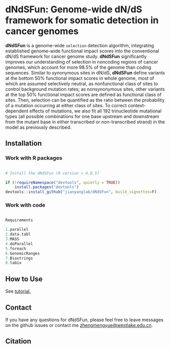 # dNdSFun: Genome-wide dN/dS framework for somatic detection in cancer genomes

**dNdSFun** is a genome-wide `selection` detection algorithm, integrating established genome-wide functional impact scores into the conventional dN/dS framework for cancer genome study. **dNdSFun** significantly improves our understanding of selection in noncoding regions of cancer genomes, which account for more 98.5% of the genome than coding sequences. Similar to synonymous sites in dN/dS, **dNdSFun** define variants at the bottom 50% functional impact scores in whole genome, most of which are assumed selectively neutral, as nonfunctional class of sites to control background mutation rates; as nonsynonymous sites, other variants at the top 50% functional impact scores are defined as functional class of sites. Then, selection can be quantified as the ratio between the probability of a mutation occurring at either class of sites. To correct context-dependent effects of mutations, we also fit all 192 trinucleotide mutational types (all possible combinations for one base upstream and downstream from the mutant base in either transcribed or non-transcribed strand) in the model as previously described.

## Installation
### Work with R packages
```R

# Install the dNdSFun (R version > 4.0.5)

if (!requireNamespace("devtools", quietly = TRUE))
    install.packages("devtools")
devtools::install_github("jianyanglab/dNdSFun", build_vignettes=F)
```
### Work with code
```R

Requirements

1.parallel
2.data.tabl
3.MASS
4.doParallel
5.foreach
6.GenomicRanges
7.Biostrings
8.tabix
```

## How to Use 
See [tutorial.](https://jianyanglab.github.io/dNdSFun/)


## Contact
If you have any questions for dNdSFun, please feel free to leave messages on the github issues or contact me <zhengmengyue@westlake.edu.cn>.   


## Citation
